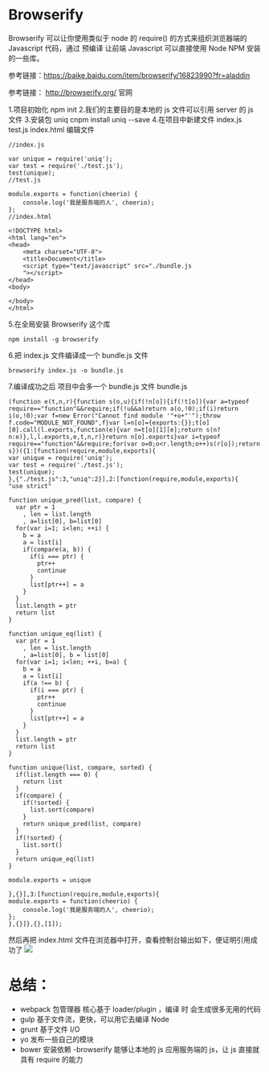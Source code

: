 # Browserify

Browserify 可以让你使用类似于 node 的 require() 的方式来组织浏览器端的 Javascript 代码，通过 预编译 让前端 Javascript 可以直接使用 Node NPM 安装的一些库。 

参考链接：https://baike.baidu.com/item/browserify/16823990?fr=aladdin

参考链接： http://browserify.org/ 官网


1.项目初始化
npm init
2.我们的主要目的是本地的 js 文件可以引用 server 的 js 文件
3.安装包 uniq
cnpm install uniq --save
4.在项目中新建文件 index.js test.js index.html
编辑文件
```
//index.js

var unique = require('uniq');
var test = require('./test.js');
test(unique);
//test.js

module.exports = function(cheerio) {
    console.log('我是服务端的人', cheerio);
};
//index.html

<!DOCTYPE html>
<html lang="en">
<head>
    <meta charset="UTF-8">
    <title>Document</title>
    <script type="text/javascript" src="./bundle.js
    "></script>
</head>
<body>
    
</body>
</html>
```
5.在全局安装 Browserify 这个库
```
npm install -g browserify
```

6.把 index.js 文件编译成一个 bundle.js 文件
```
browserify index.js -o bundle.js
```
7.编译成功之后 项目中会多一个 bundle.js 文件
bundle.js
```
(function e(t,n,r){function s(o,u){if(!n[o]){if(!t[o]){var a=typeof require=="function"&&require;if(!u&&a)return a(o,!0);if(i)return i(o,!0);var f=new Error("Cannot find module '"+o+"'");throw f.code="MODULE_NOT_FOUND",f}var l=n[o]={exports:{}};t[o][0].call(l.exports,function(e){var n=t[o][1][e];return s(n?n:e)},l,l.exports,e,t,n,r)}return n[o].exports}var i=typeof require=="function"&&require;for(var o=0;o<r.length;o++)s(r[o]);return s})({1:[function(require,module,exports){
var unique = require('uniq');
var test = require('./test.js');
test(unique);
},{"./test.js":3,"uniq":2}],2:[function(require,module,exports){
"use strict"

function unique_pred(list, compare) {
  var ptr = 1
    , len = list.length
    , a=list[0], b=list[0]
  for(var i=1; i<len; ++i) {
    b = a
    a = list[i]
    if(compare(a, b)) {
      if(i === ptr) {
        ptr++
        continue
      }
      list[ptr++] = a
    }
  }
  list.length = ptr
  return list
}

function unique_eq(list) {
  var ptr = 1
    , len = list.length
    , a=list[0], b = list[0]
  for(var i=1; i<len; ++i, b=a) {
    b = a
    a = list[i]
    if(a !== b) {
      if(i === ptr) {
        ptr++
        continue
      }
      list[ptr++] = a
    }
  }
  list.length = ptr
  return list
}

function unique(list, compare, sorted) {
  if(list.length === 0) {
    return list
  }
  if(compare) {
    if(!sorted) {
      list.sort(compare)
    }
    return unique_pred(list, compare)
  }
  if(!sorted) {
    list.sort()
  }
  return unique_eq(list)
}

module.exports = unique

},{}],3:[function(require,module,exports){
module.exports = function(cheerio) {
    console.log('我是服务端的人', cheerio);
};
},{}]},{},[1]);
```
然后再把 index.html 文件在浏览器中打开，查看控制台输出如下，便证明引用成功了
![](http://blog.colastar.club/static/images/Browserify.jpg)

# 总结：

- webpack 包管理器 核心基于 loader/plugin ，编译 时 会生成很多无用的代码
- gulp 基于文件流，更快，可以用它去编译 Node 
- grunt  基于文件 I/O
- yo 发布一些自己的模块
- bower 安装依赖
-browserify 能够让本地的 js 应用服务端的 js，让 js 直接就具有 require 的能力